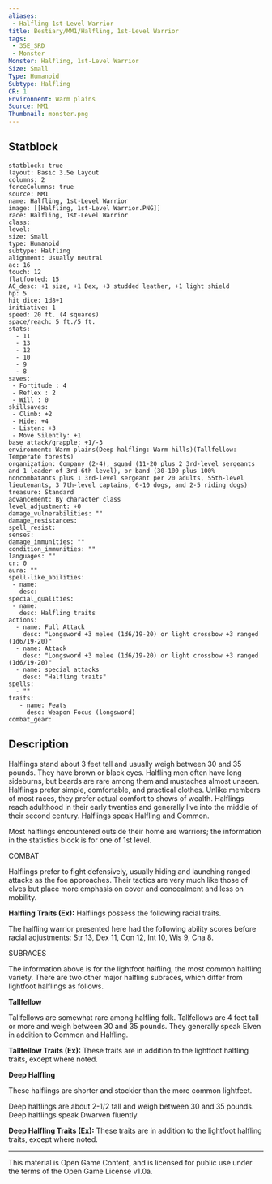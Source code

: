 ```yaml
---
aliases:
 - Halfling 1st-Level Warrior
title: Bestiary/MM1/Halfling, 1st-Level Warrior
tags: 
 - 35E_SRD
 - Monster
Monster: Halfling, 1st-Level Warrior
Size: Small
Type: Humanoid
Subtype: Halfling
CR: 1
Environnent: Warm plains
Source: MM1
Thumbnail: monster.png
---
```


## Statblock

```statblock
statblock: true
layout: Basic 3.5e Layout
columns: 2
forceColumns: true
source: MM1 
name: Halfling, 1st-Level Warrior
image: [[Halfling, 1st-Level Warrior.PNG]]
race: Halfling, 1st-Level Warrior
class: 
level: 
size: Small
type: Humanoid
subtype: Halfling
alignment: Usually neutral
ac: 16
touch: 12
flatfooted: 15
AC_desc: +1 size, +1 Dex, +3 studded leather, +1 light shield
hp: 5
hit_dice: 1d8+1
initiative: 1
speed: 20 ft. (4 squares)
space/reach: 5 ft./5 ft.
stats:
  - 11
  - 13
  - 12
  - 10
  - 9
  - 8
saves:
 - Fortitude : 4
 - Reflex : 2
 - Will : 0
skillsaves:
 - Climb: +2
 - Hide: +4
 - Listen: +3
 - Move Silently: +1
base_attack/grapple: +1/-3
environment: Warm plains(Deep halfling: Warm hills)(Tallfellow: Temperate forests)
organization: Company (2-4), squad (11-20 plus 2 3rd-level sergeants and 1 leader of 3rd-6th level), or band (30-100 plus 100% noncombatants plus 1 3rd-level sergeant per 20 adults, 55th-level lieutenants, 3 7th-level captains, 6-10 dogs, and 2-5 riding dogs)
treasure: Standard
advancement: By character class
level_adjustment: +0
damage_vulnerabilities: ""
damage_resistances: 
spell_resist: 
senses: 
damage_immunities: ""
condition_immunities: ""
languages: ""
cr: 0
aura: ""
spell-like_abilities:
 - name: 
   desc: 
special_qualities:
 - name:
   desc: Halfling traits
actions:
  - name: Full Attack
    desc: "Longsword +3 melee (1d6/19-20) or light crossbow +3 ranged (1d6/19-20)"
  - name: Attack
    desc: "Longsword +3 melee (1d6/19-20) or light crossbow +3 ranged (1d6/19-20)"
  - name: special attacks
    desc: "Halfling traits"
spells:
  - ""
traits:
   - name: Feats
     desc: Weapon Focus (longsword)
combat_gear:  
```

## Description



Halflings stand about 3 feet tall and usually weigh between 30 and 35 pounds. They have brown or black eyes. Halfling men often have long sideburns, but beards are rare among them and mustaches almost unseen. Halflings prefer simple, comfortable, and practical clothes. Unlike members of most races, they prefer actual comfort to shows of wealth. Halflings reach adulthood in their early twenties and generally live into the middle of their second century. Halflings speak Halfling and Common.

Most halflings encountered outside their home are warriors; the information in the statistics block is for one of 1st level.

COMBAT

Halflings prefer to fight defensively, usually hiding and launching ranged attacks as the foe approaches. Their tactics are very much like those of elves but place more emphasis on cover and concealment and less on mobility.


**Halfling Traits (Ex):** Halflings possess the following racial traits.

The halfling warrior presented here had the following ability scores before racial adjustments: Str 13, Dex 11, Con 12, Int 10, Wis 9, Cha 8.

SUBRACES

The information above is for the lightfoot halfling, the most common halfling variety. There are two other major halfling subraces, which differ from lightfoot halflings as follows.


**Tallfellow**


Tallfellows are somewhat rare among halfling folk. Tallfellows are 4 feet tall or more and weigh between 30 and 35 pounds. They generally speak Elven in addition to Common and Halfling.


**Tallfellow Traits (Ex):** These traits are in addition to the lightfoot halfling traits, except where noted.


**Deep Halfling**


These halflings are shorter and stockier than the more common lightfeet.

Deep halflings are about 2-1/2 tall and weigh between 30 and 35 pounds. Deep halflings speak Dwarven fluently.


**Deep Halfling Traits (Ex):** These traits are in addition to the lightfoot halfling traits, except where noted.

---

This material is Open Game Content, and is licensed for public use under the terms of the Open Game License v1.0a.
